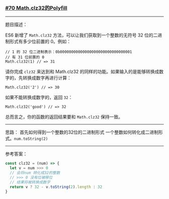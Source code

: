 ### [#70 Math.clz32的Polyfill](http://scriptoj.mangojuice.top/problems/70)

----
题目描述：

ES6 新增了 `Math.clz32` 方法，可以让我们获取到一个整数的无符号 32 位的二进制形式有多少位前置的 0。例如：

```
// 1 的 32 位二进制表示：0b00000000000000000000000000000001
// 有 31 位前置的 0
Math.clz32(1) // => 31
```

请你完成 `clz32` 来达到和 Math.clz32 的同样的功能。如果输入的是能够转换成数字的，先转换成数字再进行计算：

```
Math.clz32('2') // => 30
```

如果不能转换成数字的，返回 `32`：

```
Math.clz32('good') // => 32
```

总而言之，你的函数的返回结果要和 `Math.clz32` 保持一致。

----
思路：
首先如何得到一个整数的32位的二进制形式
一个整数如何转化成二进制形式。`num.toString(2)`

----
参考答案：

```js
const clz32 = (num) => {
  let v = num >>> 0 
  // 会将num 转化成32的整数
  // >>> 0 没有位被移位
  // 结果将被转换成数字
  return v ? 32 - v.toString(2).length : 32
}
```